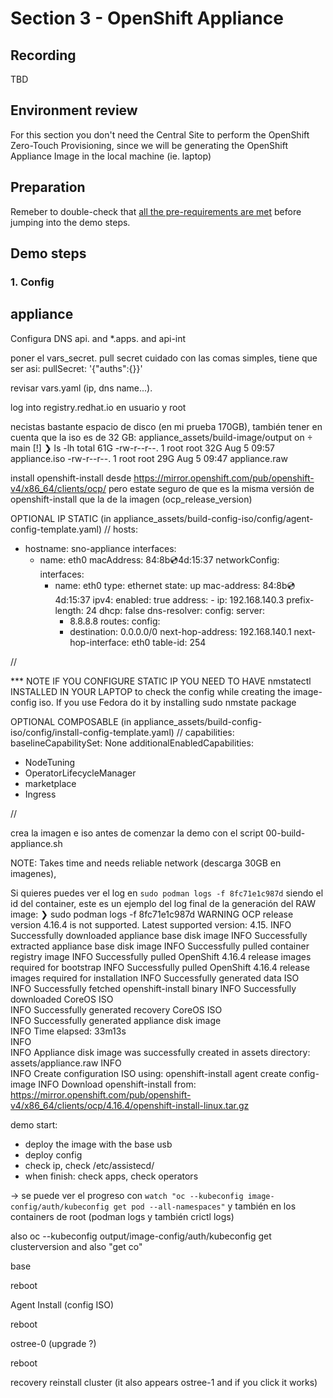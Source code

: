 # Section 3 - OpenShift Appliance

## Recording
TBD


## Environment review

For this section you don't need the Central Site to perform the OpenShift Zero-Touch Provisioning, since we will be generating the OpenShift Appliance Image in the local machine (ie. laptop)

## Preparation

Remeber to double-check that [all the pre-requirements are met](00-preparation.md) before jumping into the demo steps.


## Demo steps


### 1. Config





appliance
----------------


Configura DNS api.<name> and *.apps.<name>  and api-int




poner el vars_secret. pull secret cuidado con las comas simples, tiene que ser asi: pullSecret: '{"auths":{<redacted>}}'

revisar vars.yaml (ip, dns name...).



log into registry.redhat.io en usuario y root




necistas bastante espacio de disco (en mi prueba 170GB), también tener en cuenta que la iso es de 32 GB:
appliance_assets/build-image/output on  main [!] 
❯ ls -lh
total 61G
-rw-r--r--. 1 root root 32G Aug  5 09:57 appliance.iso
-rw-r--r--. 1 root root 29G Aug  5 09:47 appliance.raw




install openshift-install desde  https://mirror.openshift.com/pub/openshift-v4/x86_64/clients/ocp/ pero estate seguro de que es la misma versión de openshift-install que la de la imagen (ocp_release_version)




OPTIONAL IP STATIC (in appliance_assets/build-config-iso/config/agent-config-template.yaml)
//
hosts:
  - hostname: sno-appliance
    interfaces:
      - name: eth0
        macAddress: 84:8b:cd:4d:15:37
    networkConfig:
      interfaces:
        - name: eth0
          type: ethernet
          state: up
          mac-address: 84:8b:cd:4d:15:37
          ipv4:
            enabled: true
            address:
              - ip: 192.168.140.3
                prefix-length: 24
            dhcp: false
      dns-resolver:
        config:
          server:
            - 8.8.8.8
      routes:
        config:
          - destination: 0.0.0.0/0
            next-hop-address: 192.168.140.1
            next-hop-interface: eth0
            table-id: 254

//


*** NOTE IF YOU CONFIGURE STATIC IP YOU NEED TO HAVE nmstatectl INSTALLED IN YOUR LAPTOP to check the config while creating the image-config iso. If you use Fedora do it by installing sudo nmstate package





OPTIONAL COMPOSABLE (in appliance_assets/build-config-iso/config/install-config-template.yaml)
//
capabilities:
  baselineCapabilitySet: None
  additionalEnabledCapabilities:
  - NodeTuning
  - OperatorLifecycleManager
  - marketplace
  - Ingress

//



crea la imagen e iso antes de comenzar la demo con el script 00-build-appliance.sh

NOTE: Takes time and needs reliable network (descarga 30GB en imagenes), 

Si quieres puedes ver el log en `sudo podman logs -f 8fc71e1c987d` siendo el id del container, este es un ejemplo del log final de la generación del RAW image:
❯ sudo podman logs -f 8fc71e1c987d
WARNING OCP release version 4.16.4 is not supported. Latest supported version: 4.15. 
INFO Successfully downloaded appliance base disk image 
INFO Successfully extracted appliance base disk image 
INFO Successfully pulled container registry image 
INFO Successfully pulled OpenShift 4.16.4 release images required for bootstrap 
INFO Successfully pulled OpenShift 4.16.4 release images required for installation 
INFO Successfully generated data ISO              
INFO Successfully fetched openshift-install binary 
INFO Successfully downloaded CoreOS ISO           
INFO Successfully generated recovery CoreOS ISO   
INFO Successfully generated appliance disk image  
INFO Time elapsed: 33m13s                         
INFO                                              
INFO Appliance disk image was successfully created in assets directory: assets/appliance.raw 
INFO                                              
INFO Create configuration ISO using: openshift-install agent create config-image 
INFO Download openshift-install from: https://mirror.openshift.com/pub/openshift-v4/x86_64/clients/ocp/4.16.4/openshift-install-linux.tar.gz 




demo start:
- deploy the image with the base usb
- deploy config
- check ip, check /etc/assistecd/ 
- when finish: check apps, check operators




-> se puede ver el progreso con `watch "oc --kubeconfig image-config/auth/kubeconfig get pod --all-namespaces"` y también en los containers de root (podman logs y también crictl logs)

also oc --kubeconfig output/image-config/auth/kubeconfig get clusterversion and also "get co"







base

reboot

Agent Install (config ISO)

reboot

ostree-0  (upgrade ?)

reboot 

recovery reinstall cluster  (it also appears ostree-1 and if you click it works)



